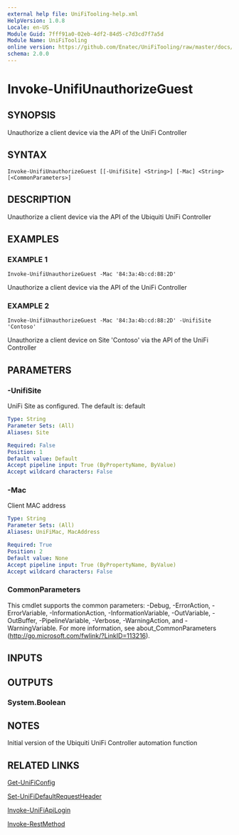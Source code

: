 ```yaml
---
external help file: UniFiTooling-help.xml
HelpVersion: 1.0.8
Locale: en-US
Module Guid: 7fff91a0-02eb-4df2-84d5-c7d3cd7f7a5d
Module Name: UniFiTooling
online version: https://github.com/Enatec/UniFiTooling/raw/master/docs/Invoke-UnifiUnauthorizeGuest.md
schema: 2.0.0
---
```


# Invoke-UnifiUnauthorizeGuest

## SYNOPSIS
Unauthorize a client device via the API of the UniFi Controller

## SYNTAX

```
Invoke-UnifiUnauthorizeGuest [[-UnifiSite] <String>] [-Mac] <String> [<CommonParameters>]
```

## DESCRIPTION
Unauthorize a client device via the API of the Ubiquiti UniFi Controller

## EXAMPLES

### EXAMPLE 1
```
Invoke-UnifiUnauthorizeGuest -Mac '84:3a:4b:cd:88:2D'
```

Unauthorize a client device via the API of the UniFi Controller

### EXAMPLE 2
```
Invoke-UnifiUnauthorizeGuest -Mac '84:3a:4b:cd:88:2D' -UnifiSite 'Contoso'
```

Unauthorize a client device on Site 'Contoso' via the API of the UniFi Controller

## PARAMETERS

### -UnifiSite
UniFi Site as configured.
The default is: default

```yaml
Type: String
Parameter Sets: (All)
Aliases: Site

Required: False
Position: 1
Default value: Default
Accept pipeline input: True (ByPropertyName, ByValue)
Accept wildcard characters: False
```

### -Mac
Client MAC address

```yaml
Type: String
Parameter Sets: (All)
Aliases: UniFiMac, MacAddress

Required: True
Position: 2
Default value: None
Accept pipeline input: True (ByPropertyName, ByValue)
Accept wildcard characters: False
```

### CommonParameters
This cmdlet supports the common parameters: -Debug, -ErrorAction, -ErrorVariable, -InformationAction, -InformationVariable, -OutVariable, -OutBuffer, -PipelineVariable, -Verbose, -WarningAction, and -WarningVariable.
For more information, see about_CommonParameters (http://go.microsoft.com/fwlink/?LinkID=113216).

## INPUTS

## OUTPUTS

### System.Boolean
## NOTES
Initial version of the Ubiquiti UniFi Controller automation function

## RELATED LINKS

[Get-UniFiConfig]()

[Set-UniFiDefaultRequestHeader]()

[Invoke-UniFiApiLogin]()

[Invoke-RestMethod]()

